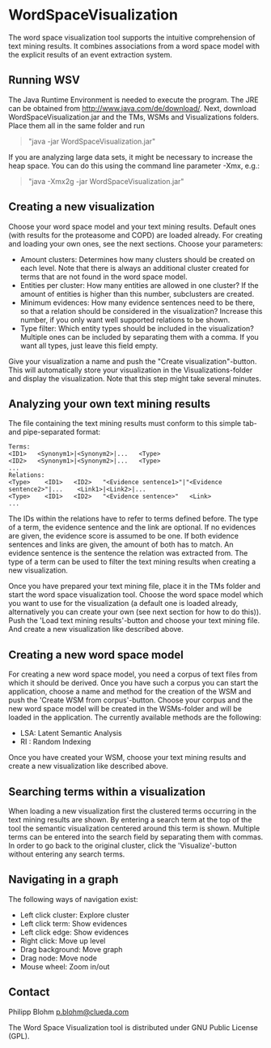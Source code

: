 WordSpaceVisualization
======================

The word space visualization tool supports the intuitive comprehension of text mining results. It combines associations from a word space model with the explicit results of an event extraction system. 

Running WSV
-----------

The Java Runtime Environment is needed to execute the program. The JRE can be obtained from http://www.java.com/de/download/. Next, download WordSpaceVisualization.jar and the TMs, WSMs and Visualizations folders. Place them all in the same folder and run 
> "java -jar WordSpaceVisualization.jar"

If you are analyzing large data sets, it might be necessary to increase the heap space. You can do this using the command line parameter -Xmx, e.g.:
> "java -Xmx2g -jar WordSpaceVisualization.jar"

Creating a new visualization
----------------------------

Choose your word space model and your text mining results. Default ones (with results for the proteasome and COPD) are loaded already. For creating and loading your own ones, see the next sections. Choose your parameters:

* Amount clusters: Determines how many clusters should be created on each level. Note that there is always an additional cluster created for terms that are not found in the word space model.
* Entities per cluster: How many entities are allowed in one cluster? If the amount of entities is higher than this number, subclusters are created.
* Minimum evidences: How many evidence sentences need to be there, so that a relation should be considered in the visualization? Increase this number, if you only want well supported relations to be shown.
* Type filter: Which entity types should be included in the visualization? Multiple ones can be included by separating them with a comma. If you want all types, just leave this field empty.
 
Give your visualization a name and push the "Create visualization"-button. This will automatically store your visualization in the Visualizations-folder and display the visualization. Note that this step might take several minutes.


Analyzing your own text mining results
--------------------------------------

The file containing the text mining results must conform to this simple tab- and pipe-separated format:

    Terms:
    <ID1>   <Synonym1>|<Synonym2>|...   <Type>
    <ID2>   <Synonym1>|<Synonym2>|...   <Type>
    ...
    Relations:
    <Type>    <ID1>   <ID2>   "<Evidence sentence1>"|"<Evidence sentence2>"|...    <Link1>|<Link2>|...
    <Type>    <ID1>   <ID2>   "<Evidence sentence>"   <Link>
    ...

The IDs within the relations have to refer to terms defined before. The type of a term, the evidence sentence and the link are optional. If no evidences are given, the evidence score is assumed to be one. If both evidence sentences and links are given, the amount of both has to match. An evidence sentence is the sentence the relation was extracted from. The type of a term can be used to filter the text mining results when creating a new visualization.

Once you have prepared your text mining file, place it in the TMs folder and start the word space visualization tool. Choose the word space model which you want to use for the visualization (a default one is loaded already, alternatively you can create your own (see next section for how to do this)). Push the 'Load text mining results'-button and choose your text mining file. And create a new visualization like described above.

Creating a new word space model
-------------------------------

For creating a new word space model, you need a corpus of text files from which it should be derived. Once you have such a corpus you can start the application, choose a name and method for the creation of the WSM and push the 'Create WSM from corpus'-button. Choose your corpus and the new word space model will be created in the WSMs-folder and will be loaded in the application. The currently available methods are the following:

* LSA: Latent Semantic Analysis
* RI : Random Indexing

Once you have created your WSM, choose your text mining results and create a new visualization like described above.

Searching terms within a visualization
--------------------------------------

When loading a new visualization first the clustered terms occurring in the text mining results are shown. By entering a search term at the top of the tool the semantic visualization centered around this term is shown. Multiple terms can be entered into the search field by separating them with commas. In order to go back to the original cluster, click the 'Visualize'-button without entering any search terms.

Navigating in a graph
---------------------

The following ways of navigation exist:

* Left click cluster: Explore cluster
* Left click term: Show evidences
* Left click edge: Show evidences
* Right click: Move up level
* Drag background: Move graph
* Drag node: Move node
* Mouse wheel: Zoom in/out

Contact
-------

Philipp Blohm
p.blohm@clueda.com

The Word Space Visualization tool is distributed under GNU Public License (GPL).
